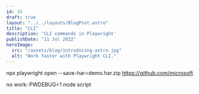 ```yaml
---
id: 15
draft: true
layout: "../../layouts/BlogPost.astro"
title: "CLI"
description: 'CLI commands in Playwright'
publishDate: "11 Jul 2022"
heroImage:
  src: "/assets/blog/introducing-astro.jpg"
  alt: "Work faster with Playwright CLI."
---
```



npx playwright open --save-har=demo.har.zip https://github.com/microsoft

no work:
PWDEBUG=1 node script

```js

```
